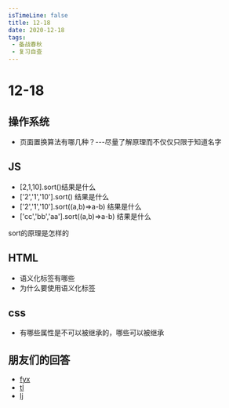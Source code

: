 ```yaml
---
isTimeLine: false
title: 12-18
date: 2020-12-18
tags:
 - 备战春秋
 - 复习自查
---
```

# 12-18

## 操作系统
* 页面置换算法有哪几种？---尽量了解原理而不仅仅只限于知道名字

## JS
* [2,1,10].sort()结果是什么
* ['2','1','10'].sort() 结果是什么
* ['2','1','10'].sort((a,b)=>a-b) 结果是什么
* ['cc','bb','aa'].sort((a,b)=>a-b) 结果是什么

sort的原理是怎样的

## HTML
* 语义化标签有哪些
* 为什么要使用语义化标签

## css
* 有哪些属性是不可以被继承的，哪些可以被继承

## 朋友们的回答
* [fyx](https://www.cnblogs.com/banshanliang/p/14182299.html)
* [tl](https://juejin.cn/post/6907988737108475917)
* [lj](https://blog.csdn.net/weixin_43766925/article/details/111770739)

<comment/>
<tongji/>
